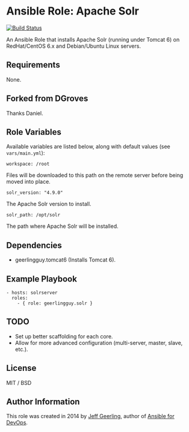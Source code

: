 # Ansible Role: Apache Solr

[![Build Status](https://travis-ci.org/geerlingguy/ansible-role-solr.svg?branch=master)](https://travis-ci.org/geerlingguy/ansible-role-solr)

An Ansible Role that installs Apache Solr (running under Tomcat 6) on RedHat/CentOS 6.x and Debian/Ubuntu Linux servers.

## Requirements

None.

## Forked from DGroves

Thanks Daniel.

## Role Variables

Available variables are listed below, along with default values (see `vars/main.yml`):

    workspace: /root

Files will be downloaded to this path on the remote server before being moved into place.

    solr_version: "4.9.0"

The Apache Solr version to install.

    solr_path: /opt/solr

The path where Apache Solr will be installed.

## Dependencies

  - geerlingguy.tomcat6 (Installs Tomcat 6).

## Example Playbook

    - hosts: solrserver
      roles:
        - { role: geerlingguy.solr }

## TODO

  - Set up better scaffolding for each core.
  - Allow for more advanced configuration (multi-server, master, slave, etc.).

## License

MIT / BSD

## Author Information

This role was created in 2014 by [Jeff Geerling](http://jeffgeerling.com/), author of [Ansible for DevOps](http://ansiblefordevops.com/).
